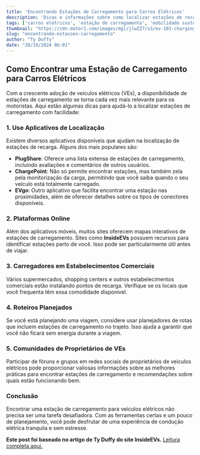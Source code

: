 ```yaml
---
title: 'Encontrando Estações de Carregamento para Carros Elétricos'
description: 'Dicas e informações sobre como localizar estações de recarga de veículos elétricos.'
tags: ['carros elétricos', 'estação de carregamento', 'mobilidade sustentável']
thumbnail: "https://cdn.motor1.com/images/mgl/jlwZZ7/s3/ev-101-charging-station.jpg"
slug: "encontrando-estacoes-carregamento"
author: "Ty Duffy"
date: "28/10/2024 06:01"
---
```


## Como Encontrar uma Estação de Carregamento para Carros Elétricos

Com a crescente adoção de veículos elétricos (VEs), a disponibilidade de estações de carregamento se torna cada vez mais relevante para os motoristas. Aqui estão algumas dicas para ajudá-lo a localizar estações de carregamento com facilidade:

### 1. **Use Aplicativos de Localização**
Existem diversos aplicativos disponíveis que ajudam na localização de estações de recarga. Alguns dos mais populares são:
- **PlugShare**: Oferece uma lista extensa de estações de carregamento, incluindo avaliações e comentários de outros usuários.
- **ChargePoint**: Não só permite encontrar estações, mas também zela pela monitorização da carga, permitindo que você saiba quando o seu veículo está totalmente carregado.
- **EVgo**: Outro aplicativo que facilita encontrar uma estação nas proximidades, além de oferecer detalhes sobre os tipos de conectores disponíveis.

### 2. **Plataformas Online**
Além dos aplicativos móveis, muitos sites oferecem mapas interativos de estações de carregamento. Sites como **InsideEVs** possuem recursos para identificar estações perto de você. Isso pode ser particularmente útil antes de viajar.

### 3. **Carregadores em Estabelecimentos Comerciais**
Vários supermercados, shopping centers e outros estabelecimentos comerciais estão instalando pontos de recarga. Verifique se os locais que você frequenta têm essa comodidade disponível.

### 4. **Roteiros Planejados**
Se você está planejando uma viagem, considere usar planejadores de rotas que incluem estações de carregamento no trajeto. Isso ajuda a garantir que você não ficará sem energia durante a viagem.

### 5. **Comunidades de Proprietários de VEs**
Participar de fóruns e grupos em redes sociais de proprietários de veículos elétricos pode proporcionar valiosas informações sobre as melhores práticas para encontrar estações de carregamento e recomendações sobre quais estão funcionando bem.

### Conclusão
Encontrar uma estação de carregamento para veículos elétricos não precisa ser uma tarefa desafiadora. Com as ferramentas certas e um pouco de planejamento, você pode desfrutar de uma experiência de condução elétrica tranquila e sem estresse.

**Este post foi baseado no artigo de Ty Duffy do site InsideEVs.** [Leitura completa aqui.](https://insideevs.com/news/738765/locate-ev-charger-charging-station/)